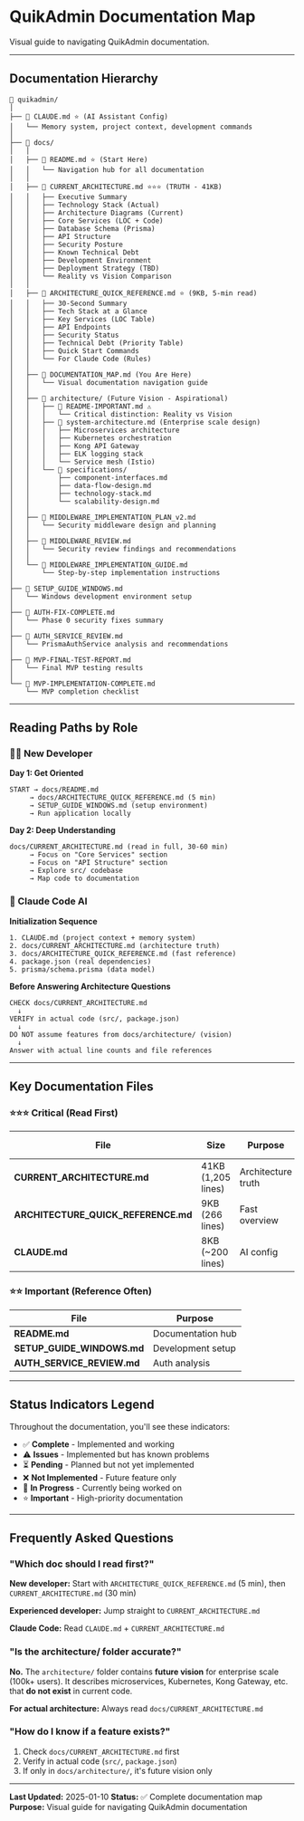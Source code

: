 # QuikAdmin Documentation Map

Visual guide to navigating QuikAdmin documentation.

---

## Documentation Hierarchy

```
📁 quikadmin/
│
├── 📄 CLAUDE.md ⭐ (AI Assistant Config)
│   └── Memory system, project context, development commands
│
├── 📁 docs/
│   │
│   ├── 📄 README.md ⭐ (Start Here)
│   │   └── Navigation hub for all documentation
│   │
│   ├── 📄 CURRENT_ARCHITECTURE.md ⭐⭐⭐ (TRUTH - 41KB)
│   │   ├── Executive Summary
│   │   ├── Technology Stack (Actual)
│   │   ├── Architecture Diagrams (Current)
│   │   ├── Core Services (LOC + Code)
│   │   ├── Database Schema (Prisma)
│   │   ├── API Structure
│   │   ├── Security Posture
│   │   ├── Known Technical Debt
│   │   ├── Development Environment
│   │   ├── Deployment Strategy (TBD)
│   │   └── Reality vs Vision Comparison
│   │
│   ├── 📄 ARCHITECTURE_QUICK_REFERENCE.md ⭐ (9KB, 5-min read)
│   │   ├── 30-Second Summary
│   │   ├── Tech Stack at a Glance
│   │   ├── Key Services (LOC Table)
│   │   ├── API Endpoints
│   │   ├── Security Status
│   │   ├── Technical Debt (Priority Table)
│   │   ├── Quick Start Commands
│   │   └── For Claude Code (Rules)
│   │
│   ├── 📄 DOCUMENTATION_MAP.md (You Are Here)
│   │   └── Visual documentation navigation guide
│   │
│   ├── 📁 architecture/ (Future Vision - Aspirational)
│   │   ├── 📄 README-IMPORTANT.md ⚠️
│   │   │   └── Critical distinction: Reality vs Vision
│   │   ├── 📄 system-architecture.md (Enterprise scale design)
│   │   │   ├── Microservices architecture
│   │   │   ├── Kubernetes orchestration
│   │   │   ├── Kong API Gateway
│   │   │   ├── ELK logging stack
│   │   │   └── Service mesh (Istio)
│   │   └── 📁 specifications/
│   │       ├── component-interfaces.md
│   │       ├── data-flow-design.md
│   │       ├── technology-stack.md
│   │       └── scalability-design.md
│   │
│   ├── 📄 MIDDLEWARE_IMPLEMENTATION_PLAN_v2.md
│   │   └── Security middleware design and planning
│   │
│   ├── 📄 MIDDLEWARE_REVIEW.md
│   │   └── Security review findings and recommendations
│   │
│   └── 📄 MIDDLEWARE_IMPLEMENTATION_GUIDE.md
│       └── Step-by-step implementation instructions
│
├── 📄 SETUP_GUIDE_WINDOWS.md
│   └── Windows development environment setup
│
├── 📄 AUTH-FIX-COMPLETE.md
│   └── Phase 0 security fixes summary
│
├── 📄 AUTH_SERVICE_REVIEW.md
│   └── PrismaAuthService analysis and recommendations
│
├── 📄 MVP-FINAL-TEST-REPORT.md
│   └── Final MVP testing results
│
└── 📄 MVP-IMPLEMENTATION-COMPLETE.md
    └── MVP completion checklist
```

---

## Reading Paths by Role

### 👨‍💻 New Developer

**Day 1: Get Oriented**
```
START → docs/README.md
     → docs/ARCHITECTURE_QUICK_REFERENCE.md (5 min)
     → SETUP_GUIDE_WINDOWS.md (setup environment)
     → Run application locally
```

**Day 2: Deep Understanding**
```
docs/CURRENT_ARCHITECTURE.md (read in full, 30-60 min)
     → Focus on "Core Services" section
     → Focus on "API Structure" section
     → Explore src/ codebase
     → Map code to documentation
```

### 🤖 Claude Code AI

**Initialization Sequence**
```
1. CLAUDE.md (project context + memory system)
2. docs/CURRENT_ARCHITECTURE.md (architecture truth)
3. docs/ARCHITECTURE_QUICK_REFERENCE.md (fast reference)
4. package.json (real dependencies)
5. prisma/schema.prisma (data model)
```

**Before Answering Architecture Questions**
```
CHECK docs/CURRENT_ARCHITECTURE.md
  ↓
VERIFY in actual code (src/, package.json)
  ↓
DO NOT assume features from docs/architecture/ (vision)
  ↓
Answer with actual line counts and file references
```

---

## Key Documentation Files

### ⭐⭐⭐ Critical (Read First)

| File | Size | Purpose | Update Frequency |
|------|------|---------|------------------|
| **CURRENT_ARCHITECTURE.md** | 41KB (1,205 lines) | Architecture truth | Weekly (code changes) |
| **ARCHITECTURE_QUICK_REFERENCE.md** | 9KB (266 lines) | Fast overview | Monthly |
| **CLAUDE.md** | 8KB (~200 lines) | AI config | As needed |

### ⭐⭐ Important (Reference Often)

| File | Purpose |
|------|---------|
| **README.md** | Documentation hub |
| **SETUP_GUIDE_WINDOWS.md** | Development setup |
| **AUTH_SERVICE_REVIEW.md** | Auth analysis |

---

## Status Indicators Legend

Throughout the documentation, you'll see these indicators:

- ✅ **Complete** - Implemented and working
- ⚠️ **Issues** - Implemented but has known problems
- ⏳ **Pending** - Planned but not yet implemented
- ❌ **Not Implemented** - Future feature only
- 🔄 **In Progress** - Currently being worked on
- ⭐ **Important** - High-priority documentation

---

## Frequently Asked Questions

### "Which doc should I read first?"

**New developer:** Start with `ARCHITECTURE_QUICK_REFERENCE.md` (5 min), then `CURRENT_ARCHITECTURE.md` (30 min)

**Experienced developer:** Jump straight to `CURRENT_ARCHITECTURE.md`

**Claude Code:** Read `CLAUDE.md` + `CURRENT_ARCHITECTURE.md`

### "Is the architecture/ folder accurate?"

**No.** The `architecture/` folder contains **future vision** for enterprise scale (100k+ users). It describes microservices, Kubernetes, Kong Gateway, etc. that **do not exist** in current code.

**For actual architecture:** Always read `docs/CURRENT_ARCHITECTURE.md`

### "How do I know if a feature exists?"

1. Check `docs/CURRENT_ARCHITECTURE.md` first
2. Verify in actual code (`src/`, `package.json`)
3. If only in `docs/architecture/`, it's future vision only

---

**Last Updated:** 2025-01-10
**Status:** ✅ Complete documentation map
**Purpose:** Visual guide for navigating QuikAdmin documentation
